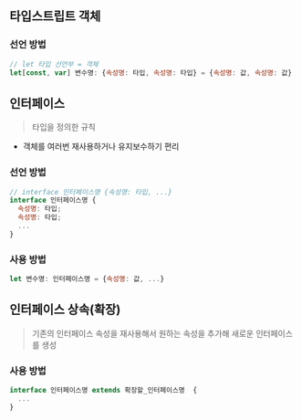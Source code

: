 ## 타입스트립트 객체

### 선언 방법

```js
// let 타입 선언부 = 객체
let[const, var] 변수명: {속성명: 타입, 속성명: 타입} = {속성명: 값, 속성명: 값}
```

## 인터페이스

> 타입을 정의한 규칙

- 객체를 여러번 재사용하거나 유지보수하기 편리

### 선언 방법

```js
// interface 인터페이스명 {속성명: 타입, ...}
interface 인터페이스명 {
  속성명: 타입;
  속성명: 타입;
  ...
}
```

### 사용 방법

```js
let 변수명: 인터페이스명 = {속성명: 값, ...}
```

## 인터페이스 상속(확장)

> 기존의 인터페이스 속성을 재사용해서 원하는 속성을 추가해 새로운 인터페이스를 생성

### 사용 방법

```js
interface 인터페이스명 extends 확장할_인터페이스명  {
  ...
}
```
